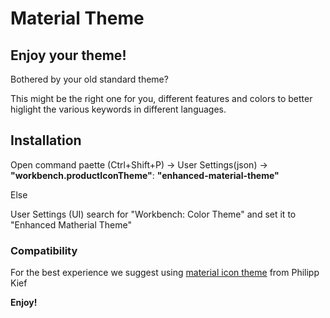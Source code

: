 # Material Theme

## Enjoy your theme!

Bothered by your old standard theme?

This might be the right one for you, different features and colors to better higlight the various keywords in different languages.

## Installation

Open command paette (Ctrl+Shift+P) &#8594; User Settings(json) &#8594; **"workbench.productIconTheme"**: **"enhanced-material-theme"**

Else

User Settings (UI) search for "Workbench: Color Theme" and set it to "Enhanced Matherial Theme"

### Compatibility

For the best experience we suggest using [material icon theme](https://marketplace.visualstudio.com/items?itemName=PKief.material-icon-theme) from Philipp Kief

**Enjoy!**
